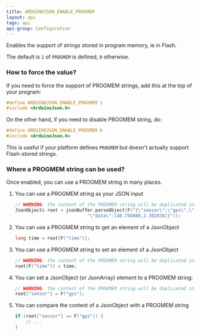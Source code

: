 ```yaml
---
title: ARDUINOJSON_ENABLE_PROGMEM
layout: api
tags: api
api-group: Configuration
---
```


Enables the support of strings stored in program memory, ie in Flash.

The default is `1` of `PROGMEM` is defined, `0` otherwise.

### How to force the value?

If you need to force the support of PROGMEM strings, add this at the top of your program:

```c++
#define ARDUINOJSON_ENABLE_PROGMEM 1
#include <ArduinoJson.h>
```

On the other hand, if you need to disable PROGMEM string, do:

```c++
#define ARDUINOJSON_ENABLE_PROGMEM 0
#include <ArduinoJson.h>
```

This is useful if your platform defines `PROGMEM` but doesn't actually support Flash-stored strings.

### Where a PROGMEM string can be used?

Once enabled, you can use a PROGMEM string in many places.

1. You can use a PROGMEM string as your JSON input

    ```c++
    // WARNING: the content of the PROGMEM string will be duplicated in the JsonBuffer.
    JsonObject& root = jsonBuffer.parseObject(F("{\"sensor\":\"gps\",\"time\":1351824120,"
                               "\"data\":[48.756080,2.302038]}"));
    ```

2. You can use a PROGMEM string to get an element of a JsonObject

    ```c++
    long time = root[F("time")];
    ```

3. You can use a PROGMEM string to set an element of a JsonObject

    ```c++
    // WARNING: the content of the PROGMEM string will be duplicated in the JsonBuffer.
    root[F("time")] = time;
    ```

4. You can set a JsonObject (or JsonArray) element to a PROGMEM string:

    ```c++
    // WARNING: the content of the PROGMEM string will be duplicated in the JsonBuffer.
    root["sensor"] = F("gps");
    ```

5. You can compare the content of a JsonObject with a PROGMEM string

    ```c++
    if (root["sensor"] == F("gps")) {
        // ...
    }
    ```